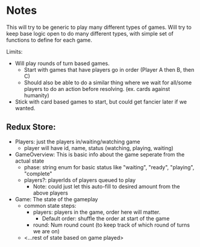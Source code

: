 # Notes

This will try to be generic to play many different types of games.
Will try to keep base logic open to do many different types, with simple set of functions to define for each game.

Limits:

- Will play rounds of turn based games.
  - Start with games that have players go in order (Player A then B, then C)
  - Should also be able to do a similar thing where we wait for all/some players to do an action before resolving. (ex. cards against humanity)
- Stick with card based games to start, but could get fancier later if we wanted.

## Redux Store:

- Players: just the players in/waiting/watching game
  - player will have id, name, status (watching, playing, waiting)
- GameOverview: This is basic info about the game seperate from the actual state
  - phase: string enum for basic status like "waiting", "ready", "playing", "complete"
  - players?: playerIds of players queued to play
    - Note: could just let this auto-fill to desired amount from the above players
- Game: The state of the gameplay
  - common state steps:
    - players: players in the game, order here will matter.
      - Default order: shuffle the order at start of the game
    - round: Num round count (to keep track of which round of turns we are on)
  - <...rest of state based on game played>
